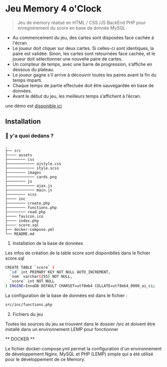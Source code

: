 # Jeu Memory 4 o'Clock

> Jeu de memory réalisé en HTML / CSS /JS
> BackEnd PHP pour enregistrement du score en base de donnée MySQL

- Au commencement du jeu, des cartes sont disposées face cachée à l'écran.
- Le joueur doit cliquer sur deux cartes. Si celles-ci sont identiques, la paire est validée. Sinon, les cartes sont retournées face cachée, et le joueur doit sélectionner une nouvelle paire de cartes.
- Un compteur de temps, avec une barre de progression, s’affiche en dessous du plateau.
- Le joueur gagne s'il arrive à découvrir toutes les paires avant la fin du temps imparti.
- Chaque temps de partie effectuée doit être sauvegardée en base de données.
- Avant le début du jeu, les meilleurs temps s’affichent à l’écran.

une démo est [disponible ici](https://memory.brunimaro.tk/)

## Installation

### 🧐 y'a quoi dedans ?

    .
    ├── src
    ├──── assets
    ├──────── css
    ├──────────── ajstyle.css
    ├──────────── style.scss
    ├──────── images
    ├──────────── cards.png
    ├──────── js
    ├──────────── ajax.js
    ├──────────── main.js
    ├──────── scss
    ├──── inc
    ├──────── create.php
    ├──────── functions.php
    ├──────── read.php
    ├──── favicon.ico
    ├──── index.php  
    ├──── score.sql
    ├── docker-compose.yml
    └── README.md

1. Installation de la base de données

Les infos de création de la table score sont disponiblles dans le fichier score.sql

```bash
CREATE TABLE `score` (
  `id` int PRIMARY KEY NOT NULL AUTO_INCREMENT,
  `nom` varchar(255) NOT NULL,
  `score` int NOT NULL
) ENGINE=InnoDB DEFAULT CHARSET=utf8mb4 COLLATE=utf8mb4_0900_ai_ci;
```

La configuration de la base de données est dans le fichier :

```bash
src/inc/functions.php
```

2. Fichiers du jeu

Toutes les sources du jeu se trouvent dans le dossier /src et doivent être installé dans un environnement LEMP pour fonctionner

** DOCKER **

Le fichier docker-compose.yml permet la configuration d'un environnement de développement Nginx, MySQL et PHP (LEMP) simple qui a été utilisé pour le développement de ce Memory.